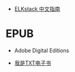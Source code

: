 

- [ELKstack 中文指南](https://kibana.logstash.es/content/)

# EPUB
- Adobe Digital Editions


- [我是TXT电子书](http://www.iamtxt.com/)
